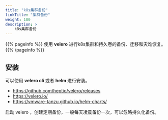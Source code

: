 ```yaml
---
title: "k8s集群备份"
linkTitle: "集群备份"
weight: 180
description: >
    k8s集群备份
---
```


{{% pageinfo %}}
使用 **velero** 进行k8s集群和持久卷的备份、迁移和灾难恢复。
{{% /pageinfo %}}


## 安装
可以使用 **velero cli** 或者 **helm** 进行安装。

- https://github.com/heptio/velero/releases
- https://velero.io/
- https://vmware-tanzu.github.io/helm-charts/


启动 velero ，创建定期备份，一般每天凌晨备份一次，可以忽略持久化备份。